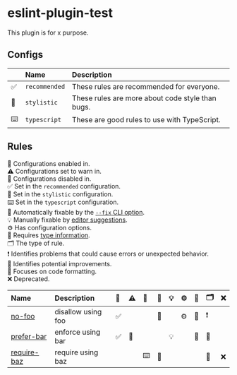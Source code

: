 # eslint-plugin-test

This plugin is for x purpose.

## Configs

<!-- begin auto-generated configs list -->

|    | Name          | Description                                      |
| :- | :------------ | :----------------------------------------------- |
| ✅  | `recommended` | These rules are recommended for everyone.        |
| 🎨 | `stylistic`   | These rules are more about code style than bugs. |
| ⌨️ | `typescript`  | These are good rules to use with TypeScript.     |

<!-- end auto-generated configs list -->

## Rules

<!-- begin auto-generated rules list -->

💼 Configurations enabled in.\
⚠️ Configurations set to warn in.\
🚫 Configurations disabled in.\
✅ Set in the `recommended` configuration.\
🎨 Set in the `stylistic` configuration.\
⌨️ Set in the `typescript` configuration.\
🔧 Automatically fixable by the [`--fix` CLI option](https://eslint.org/docs/user-guide/command-line-interface#--fix).\
💡 Manually fixable by [editor suggestions](https://eslint.org/docs/latest/extend/custom-rules#providing-suggestions).\
⚙️ Has configuration options.\
💭 Requires [type information](https://typescript-eslint.io/linting/typed-linting).\
🗂️ The type of rule.\
❗ Identifies problems that could cause errors or unexpected behavior.\
📖 Identifies potential improvements.\
📏 Focuses on code formatting.\
❌ Deprecated.

| Name                                     | Description        | 💼 | ⚠️ | 🚫 | 🔧 | 💡 | ⚙️ | 💭 | 🗂️ | ❌  |
| :--------------------------------------- | :----------------- | :- | :- | :- | :- | :- | :- | :- | :-- | :- |
| [no-foo](docs/rules/no-foo.md)           | disallow using foo | ✅  |    |    | 🔧 |    | ⚙️ | 💭 | ❗   |    |
| [prefer-bar](docs/rules/prefer-bar.md)   | enforce using bar  | ✅  | 🎨 |    |    | 💡 |    | 💭 | 📖  |    |
| [require-baz](docs/rules/require-baz.md) | require using baz  |    |    | ⌨️ | 🔧 |    |    |    | 📏  | ❌  |

<!-- end auto-generated rules list -->
